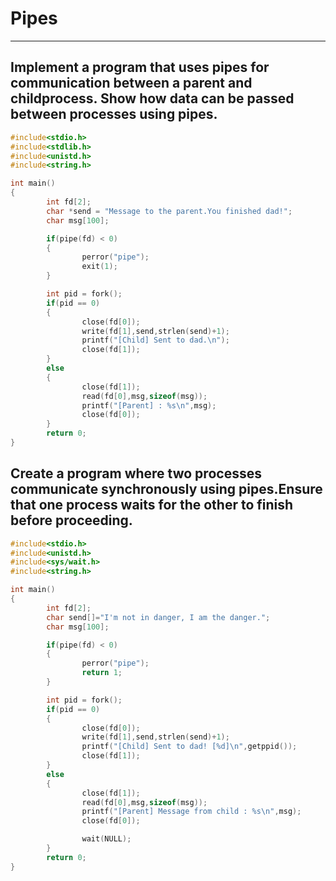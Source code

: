 # Pipes 
---
## Implement a program that uses pipes for communication between a parent and childprocess. Show how data can be passed between processes using pipes.
```c
#include<stdio.h>
#include<stdlib.h>
#include<unistd.h>
#include<string.h>

int main()
{
        int fd[2];
        char *send = "Message to the parent.You finished dad!";
        char msg[100];

        if(pipe(fd) < 0)
        {
                perror("pipe");
                exit(1);
        }

        int pid = fork();
        if(pid == 0)
        {
                close(fd[0]);
                write(fd[1],send,strlen(send)+1);
                printf("[Child] Sent to dad.\n");
                close(fd[1]);
        }
        else
        {
                close(fd[1]);
                read(fd[0],msg,sizeof(msg));
                printf("[Parent] : %s\n",msg);
                close(fd[0]);
        }
        return 0;
}
```
## Create a program where two processes communicate synchronously using pipes.Ensure that one process waits for the other to finish before proceeding.
```c
#include<stdio.h>
#include<unistd.h>
#include<sys/wait.h>
#include<string.h>

int main()
{
        int fd[2];
        char send[]="I'm not in danger, I am the danger.";
        char msg[100];

        if(pipe(fd) < 0)
        {
                perror("pipe");
                return 1;
        }

        int pid = fork();
        if(pid == 0)
        {
                close(fd[0]);
                write(fd[1],send,strlen(send)+1);
                printf("[Child] Sent to dad! [%d]\n",getppid());
                close(fd[1]);
        }
        else
        {
                close(fd[1]);
                read(fd[0],msg,sizeof(msg));
                printf("[Parent] Message from child : %s\n",msg);
                close(fd[0]);

                wait(NULL);
        }
        return 0;
}
```
